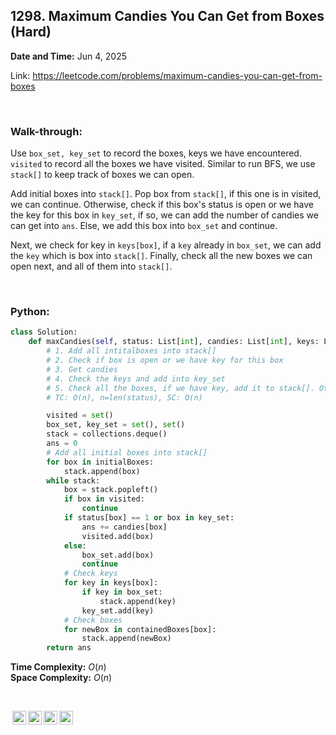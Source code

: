 ## 1298. Maximum Candies You Can Get from Boxes (Hard)
**Date and Time:** Jun 4, 2025

Link: https://leetcode.com/problems/maximum-candies-you-can-get-from-boxes

<br>

### Walk-through: 
Use `box_set, key_set` to record the boxes, keys we have encountered. `visited` to record all the boxes we have visited. Similar to run BFS, we use `stack[]` to keep track of boxes we can open. 

Add initial boxes into `stack[]`. Pop box from `stack[]`, if this one is in visited, we can continue. Otherwise, check if this box's status is open or we have the key for this box in `key_set`, if so, we can add the number of candies we can get into `ans`. 
Else, we add this box into `box_set` and continue. 

Next, we check for key in `keys[box]`, if a `key` already in `box_set`, we can add the `key` which is box into `stack[]`. Finally, check all the new boxes we can open next, and all of them into `stack[]`.

<br>

### Python:
```python
class Solution:
    def maxCandies(self, status: List[int], candies: List[int], keys: List[List[int]], containedBoxes: List[List[int]], initialBoxes: List[int]) -> int:
        # 1. Add all intitalboxes into stack[]
        # 2. Check if box is open or we have key for this box
        # 3. Get candies
        # 4. Check the keys and add into key_set
        # 5. Check all the boxes, if we have key, add it to stack[]. Otherwise, add it to box_set()
        # TC: O(n), n=len(status), SC: O(n)

        visited = set()
        box_set, key_set = set(), set()
        stack = collections.deque()
        ans = 0
        # Add all initial boxes into stack[]
        for box in initialBoxes:
            stack.append(box)
        while stack:
            box = stack.popleft()
            if box in visited:
                continue
            if status[box] == 1 or box in key_set:
                ans += candies[box]
                visited.add(box)
            else:
                box_set.add(box)
                continue
            # Check keys
            for key in keys[box]:
                if key in box_set:
                    stack.append(key)
                key_set.add(key)
            # Check boxes
            for newBox in containedBoxes[box]:
                stack.append(newBox)
        return ans
```
**Time Complexity:** $O(n)$ <br>
**Space Complexity:** $O(n)$

<br>

<img style="height:22px!important;margin-left:3px;vertical-align:text-bottom;" src="https://mirrors.creativecommons.org/presskit/icons/cc.svg?ref=chooser-v1" alt="CC BY-NC-SA" title="CC BY-NC-SA"><img style="height:22px!important;margin-left:3px;vertical-align:text-bottom;" src="https://mirrors.creativecommons.org/presskit/icons/by.svg?ref=chooser-v1" alt="BY: credit must be given to the creator" title="BY: credit must be given to the creator"><img style="height:22px!important;margin-left:3px;vertical-align:text-bottom;" src="https://mirrors.creativecommons.org/presskit/icons/nc.svg?ref=chooser-v1" alt="NC: Only noncommercial uses of the work are permitted" title="NC: Only noncommercial uses of the work are permitted"><img style="height:22px!important;margin-left:3px;vertical-align:text-bottom;" src="https://mirrors.creativecommons.org/presskit/icons/sa.svg?ref=chooser-v1" alt="SA: Adaptations must be shared under the same terms" title="SA: Adaptations must be shared under the same terms">